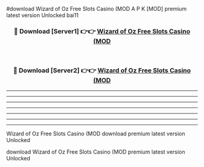 #download Wizard of Oz Free Slots Casino (MOD A P K [MOD] premium latest version Unlocked bai11 



<div align="center">
<h3>🔴 Download [Server1] 👉👉 <a href="https://apkdownload3.web.app/">Wizard of Oz Free Slots Casino (MOD</a></h3><br>

<h3>🔴 Download [Server2] 👉👉 <a href="https://apkdownload3.web.app/">Wizard of Oz Free Slots Casino (MOD</a></h3>
</div>





----------------------------------------------------------

----------------------------------------------------------

----------------------------------------------------------

----------------------------------------------------------

----------------------------------------------------------

----------------------------------------------------------

----------------------------------------------------------

Wizard of Oz Free Slots Casino (MOD download premium latest version Unlocked

download Wizard of Oz Free Slots Casino (MOD premium latest version Unlocked
